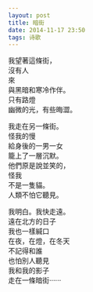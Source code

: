 ```yaml
---
layout: post
title: 暗街
date: 2014-11-17 23:50
tags: 诗歌
---
```


我望著這條街，  
沒有人  
來  
與黑暗和寒冷作伴。  
只有路燈  
幽微的光，有些晦澀。  

我走在另一條街。  
怪我的慢  
給身後的一男一女  
籠上了一層沉默。  
他們原是說並笑的，  
怪我  
不是一隻貓。  
人類不怕它聽見。  

我明白。我快走遠。  
遠在北方的日子  
我也一樣緘口  
在夜，在燈，在冬天  
不記得和誰  
也怕別人聽見  
我和我的影子  
走在一條暗街······  